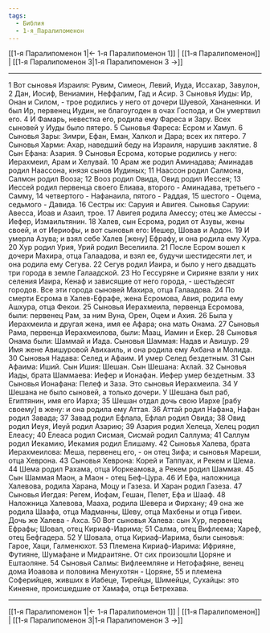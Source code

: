 ```yaml
---
tags:
  - Библия
  - 1-я_Паралипоменон
---
```

[[1-я Паралипоменон 1|← 1-я Паралипоменон 1]] | [[1-я Паралипоменон]] | [[1-я Паралипоменон 3|1-я Паралипоменон 3 →]]

---
1 Вот сыновья Израиля: Рувим, Симеон, Левий, Иуда, Иссахар, Завулон,
2 Дан, Иосиф, Вениамин, Неффалим, Гад и Асир.
3 Сыновья Иуды: Ир, Онан и Силом, - трое родились у него от дочери Шуевой, Хананеянки. И был Ир, первенец Иудин, не благоугоден в очах Господа, и Он умертвил его.
4 И Фамарь, невестка его, родила ему Фареса и Зару. Всех сыновей у Иуды было пятеро.
5 Сыновья Фареса: Есром и Хамул.
6 Сыновья Зары: Зимри, Ефан, Еман, Халкол и Дара; всех их пятеро.
7 Сыновья Харми: Ахар, наведший беду на Израиля, нарушив заклятие.
8 Сын Ефана: Азария.
9 Сыновья Есрома, которые родились у него: Иерахмеил, Арам и Хелувай.
10 Арам же родил Аминадава; Аминадав родил Наассона, князя сынов Иудиных;
11 Наассон родил Салмона, Салмон родил Вооза;
12 Вооз родил Овида, Овид родил Иессея;
13 Иессей родил первенца своего Елиава, второго - Аминадава, третьего - Самму,
14 четвертого - Нафанаила, пятого - Раддая,
15 шестого - Оцема, седьмого - Давида.
16 Сестры их: Саруия и Авигея. Сыновья Саруии: Авесса, Иоав и Азаил, трое.
17 Авигея родила Амессу; отец же Амессы - Иефер, Измаильтянин.
18 Халев, сын Есрома, родил от Азувы, жены своей, и от Иериофы, и вот сыновья его: Иешер, Шовав и Ардон.
19 И умерла Азува; и взял себе Халев [жену] Ефрафу, и она родила ему Хура.
20 Хур родил Урия, Урий родил Веселиила.
21 После Есром вошел к дочери Махира, отца Галаадова, и взял ее, будучи шестидесяти лет, и она родила ему Сегува.
22 Сегув родил Иаира, и было у него двадцать три города в земле Галаадской.
23 Но Гессуряне и Сирияне взяли у них селения Иаира, Кенаф и зависящие от него города, - шестьдесят городов. Все эти города сыновей Махира, отца Галаадова.
24 По смерти Есрома в Халев-Ефрафе, жена Есромова, Авия, родила ему Ашхура, отца Фекои.
25 Сыновья Иерахмеила, первенца Есромова, были: первенец Рам, за ним Вуна, Орен, Оцем и Ахия.
26 Была у Иерахмеила и другая жена, имя ее Афара; она мать Онама.
27 Сыновья Рама, первенца Иерахмеилова, были: Маац, Иамин и Екер.
28 Сыновья Онама были: Шаммай и Иада. Сыновья Шаммая: Надав и Авишур.
29 Имя жене Авишуровой Авихаиль, и она родила ему Ахбана и Молида.
30 Сыновья Надава: Селед и Афаим. И умер Селед бездетным.
31 Сын Афаима: Иший. Сын Ишия: Шешан. Сын Шешана: Ахлай.
32 Сыновья Иады, брата Шаммаева: Иефер и Ионафан. Иефер умер бездетным.
33 Сыновья Ионафана: Пелеф и Заза. Это сыновья Иерахмеила.
34 У Шешана не было сыновей, а только дочери. У Шешана был раб, Египтянин, имя его Иарха;
35 Шешан отдал дочь свою Иархе [рабу своему] в жену: и она родила ему Аттая.
36 Аттай родил Нафана, Нафан родил Завада;
37 Завад родил Ефлала, Ефлал родил Овида;
38 Овид родил Иеуя, Иеуй родил Азарию;
39 Азария родил Хелеца, Хелец родил Елеасу;
40 Елеаса родил Сисмая, Сисмай родил Саллума;
41 Саллум родил Иекамию, Иекамия родил Елишаму.
42 Сыновья Халева, брата Иерахмеилова: Меша, первенец его, - он отец Зифа; и сыновья Мареши, отца Хеврона.
43 Сыновья Хеврона: Корей и Таппуах, и Рекем и Шема.
44 Шема родил Рахама, отца Иоркеамова, а Рекем родил Шаммая.
45 Сын Шаммая Маон, а Маон - отец Беф-Цура.
46 И Ефа, наложница Халевова, родила Харана, Моцу и Газеза. И Харан родил Газеза.
47 Сыновья Иегдая: Регем, Иофам, Гешан, Пелет, Ефа и Шааф.
48 Наложница Халевова, Мааха, родила Шевера и Фирхану;
49 она же родила Шаафа, отца Мадманны, Шеву, отца Махбены и отца Гивеи. Дочь же Халева - Ахса.
50 Вот сыновья Халева: сын Хур, первенец Ефрафы; Шовал, отец Кириаф-Иарима;
51 Салма, отец Вифлеема; Хареф, отец Бефгадера.
52 У Шовала, отца Кириаф-Иарима, были сыновья: Гарое, Хаци, Галменюхот.
53 Племена Кириаф-Иарима: Ифрияне, Футияне, Шумафане и Мидраитяне. От сих произошли Цоряне и Ештаоляне.
54 Сыновья Салмы: Вифлеемляне и Нетофафяне, венец дома Иоавова и половина Менухотян - Цоряне,
55 и племена Соферийцев, живших в Иабеце, Тирейцы, Шимейцы, Сухайцы: это Кинеяне, происшедшие от Хамафа, отца Бетрехава.

---
[[1-я Паралипоменон 1|← 1-я Паралипоменон 1]] | [[1-я Паралипоменон]] | [[1-я Паралипоменон 3|1-я Паралипоменон 3 →]]